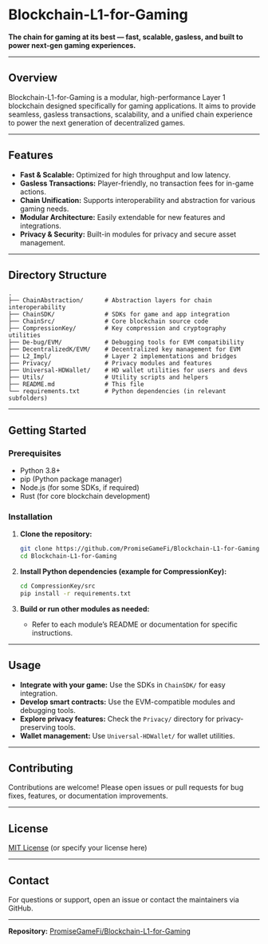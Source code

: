 
# Blockchain-L1-for-Gaming

**The chain for gaming at its best — fast, scalable, gasless, and built to power next-gen gaming experiences.**

---

## Overview

Blockchain-L1-for-Gaming is a modular, high-performance Layer 1 blockchain designed specifically for gaming applications. It aims to provide seamless, gasless transactions, scalability, and a unified chain experience to power the next generation of decentralized games.

---

## Features

- **Fast & Scalable:** Optimized for high throughput and low latency.
- **Gasless Transactions:** Player-friendly, no transaction fees for in-game actions.
- **Chain Unification:** Supports interoperability and abstraction for various gaming needs.
- **Modular Architecture:** Easily extendable for new features and integrations.
- **Privacy & Security:** Built-in modules for privacy and secure asset management.

---

## Directory Structure

```
.
├── ChainAbstraction/      # Abstraction layers for chain interoperability
├── ChainSDK/              # SDKs for game and app integration
├── ChainSrc/              # Core blockchain source code
├── CompressionKey/        # Key compression and cryptography utilities
├── De-bug/EVM/            # Debugging tools for EVM compatibility
├── DecentralizedK/EVM/    # Decentralized key management for EVM
├── L2_Impl/               # Layer 2 implementations and bridges
├── Privacy/               # Privacy modules and features
├── Universal-HDWallet/    # HD wallet utilities for users and devs
├── Utils/                 # Utility scripts and helpers
├── README.md              # This file
└── requirements.txt       # Python dependencies (in relevant subfolders)
```

---

## Getting Started

### Prerequisites

- Python 3.8+
- pip (Python package manager)
- Node.js (for some SDKs, if required)
- Rust (for core blockchain development)

### Installation

1. **Clone the repository:**
   ```bash
   git clone https://github.com/PromiseGameFi/Blockchain-L1-for-Gaming.git
   cd Blockchain-L1-for-Gaming
   ```

2. **Install Python dependencies (example for CompressionKey):**
   ```bash
   cd CompressionKey/src
   pip install -r requirements.txt
   ```

3. **Build or run other modules as needed:**
   - Refer to each module’s README or documentation for specific instructions.

---

## Usage

- **Integrate with your game:** Use the SDKs in `ChainSDK/` for easy integration.
- **Develop smart contracts:** Use the EVM-compatible modules and debugging tools.
- **Explore privacy features:** Check the `Privacy/` directory for privacy-preserving tools.
- **Wallet management:** Use `Universal-HDWallet/` for wallet utilities.

---

## Contributing

Contributions are welcome! Please open issues or pull requests for bug fixes, features, or documentation improvements.

---

## License

[MIT License](LICENSE) (or specify your license here)

---

## Contact

For questions or support, open an issue or contact the maintainers via GitHub.

---

**Repository:** [PromiseGameFi/Blockchain-L1-for-Gaming](https://github.com/PromiseGameFi/Blockchain-L1-for-Gaming)


